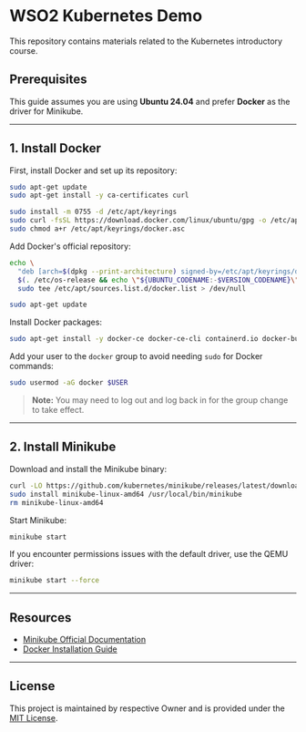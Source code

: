 # WSO2 Kubernetes Demo

This repository contains materials related to the Kubernetes introductory course.

## Prerequisites

This guide assumes you are using **Ubuntu 24.04** and prefer **Docker** as the driver for Minikube.

---

## 1. Install Docker

First, install Docker and set up its repository:

```bash
sudo apt-get update
sudo apt-get install -y ca-certificates curl

sudo install -m 0755 -d /etc/apt/keyrings
sudo curl -fsSL https://download.docker.com/linux/ubuntu/gpg -o /etc/apt/keyrings/docker.asc
sudo chmod a+r /etc/apt/keyrings/docker.asc
```

Add Docker's official repository:

```bash
echo \
  "deb [arch=$(dpkg --print-architecture) signed-by=/etc/apt/keyrings/docker.asc] https://download.docker.com/linux/ubuntu \
  $(. /etc/os-release && echo \"${UBUNTU_CODENAME:-$VERSION_CODENAME}\") stable" | \
  sudo tee /etc/apt/sources.list.d/docker.list > /dev/null

sudo apt-get update
```

Install Docker packages:

```bash
sudo apt-get install -y docker-ce docker-ce-cli containerd.io docker-buildx-plugin docker-compose-plugin
```

Add your user to the `docker` group to avoid needing `sudo` for Docker commands:

```bash
sudo usermod -aG docker $USER
```

> **Note:** You may need to log out and log back in for the group change to take effect.

---

## 2. Install Minikube

Download and install the Minikube binary:

```bash
curl -LO https://github.com/kubernetes/minikube/releases/latest/download/minikube-linux-amd64
sudo install minikube-linux-amd64 /usr/local/bin/minikube
rm minikube-linux-amd64
```

Start Minikube:

```bash
minikube start
```

If you encounter permissions issues with the default driver, use the QEMU driver:

```bash
minikube start --force
```

---

## Resources

- [Minikube Official Documentation](https://minikube.sigs.k8s.io/docs/)
- [Docker Installation Guide](https://docs.docker.com/engine/install/ubuntu/)

---

## License

This project is maintained by respective Owner and is provided under the [MIT License](LICENSE).
